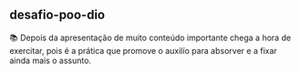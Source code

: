 ## desafio-poo-dio 

📚 Depois da apresentação de muito conteúdo importante chega a hora de exercitar, pois é a prática que promove o auxilío para absorver e a fixar ainda mais o assunto.
